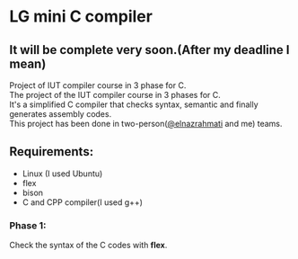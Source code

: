 # LG mini C compiler
## It will be complete very soon.(After my deadline I mean)  
Project of IUT compiler course in 3 phase for C.  
The project of the IUT compiler course in 3 phases for C.  
It's a simplified C compiler that checks syntax, semantic and finally generates assembly codes.  
This project has been done in two-person([@elnazrahmati](https://github.com/elnazrahmati) and me) teams.   
## Requirements:
- Linux (I used Ubuntu)
- flex
- bison
- C and CPP compiler(I used g++)
### Phase 1:
Check the syntax of the C codes with **flex**.



